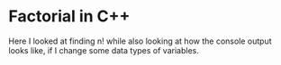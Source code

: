 # Factorial in C++
Here I looked at finding n! while also looking at how the console output looks like, if I change some data types of variables.
